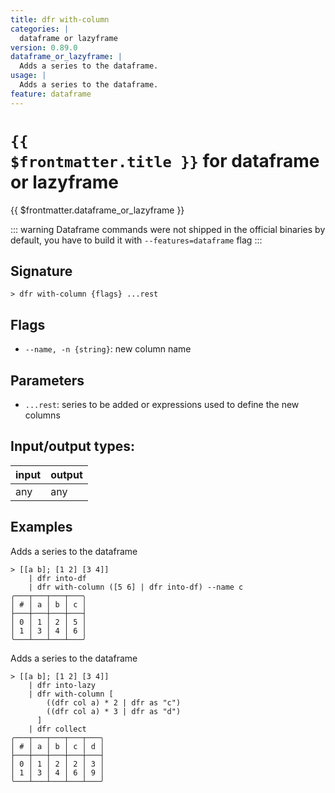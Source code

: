 ```yaml
---
title: dfr with-column
categories: |
  dataframe or lazyframe
version: 0.89.0
dataframe_or_lazyframe: |
  Adds a series to the dataframe.
usage: |
  Adds a series to the dataframe.
feature: dataframe
---
```

<!-- This file is automatically generated. Please edit the command in https://github.com/nushell/nushell instead. -->

# <code>{{ $frontmatter.title }}</code> for dataframe or lazyframe

<div class='command-title'>{{ $frontmatter.dataframe_or_lazyframe }}</div>


::: warning
Dataframe commands were not shipped in the official binaries by default, you have to build it with `--features=dataframe` flag
:::
## Signature

```> dfr with-column {flags} ...rest```

## Flags

 -  `--name, -n {string}`: new column name

## Parameters

 -  `...rest`: series to be added or expressions used to define the new columns


## Input/output types:

| input | output |
| ----- | ------ |
| any   | any    |

## Examples

Adds a series to the dataframe
```nu
> [[a b]; [1 2] [3 4]]
    | dfr into-df
    | dfr with-column ([5 6] | dfr into-df) --name c
╭───┬───┬───┬───╮
│ # │ a │ b │ c │
├───┼───┼───┼───┤
│ 0 │ 1 │ 2 │ 5 │
│ 1 │ 3 │ 4 │ 6 │
╰───┴───┴───┴───╯

```

Adds a series to the dataframe
```nu
> [[a b]; [1 2] [3 4]]
    | dfr into-lazy
    | dfr with-column [
        ((dfr col a) * 2 | dfr as "c")
        ((dfr col a) * 3 | dfr as "d")
      ]
    | dfr collect
╭───┬───┬───┬───┬───╮
│ # │ a │ b │ c │ d │
├───┼───┼───┼───┼───┤
│ 0 │ 1 │ 2 │ 2 │ 3 │
│ 1 │ 3 │ 4 │ 6 │ 9 │
╰───┴───┴───┴───┴───╯

```
